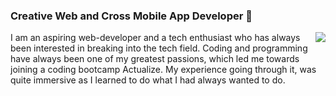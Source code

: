 ### Creative Web and Cross Mobile App Developer 👋

<img align="right" src="https://github-readme-stats.vercel.app/api?username=ahsanplusplus&show_icons=true&icon_color=0366d6&text_color=24292e&bg_color=ffffff&hide_title=true" />

I am an aspiring web-developer and a tech enthusiast who has always been interested in breaking into the tech field. Coding and programming have always been one of my greatest passions, which led me towards joining a coding bootcamp Actualize. My experience going through it, was quite immersive as I learned to do what I had always wanted to do.
